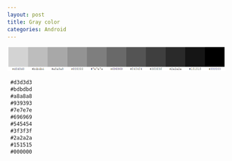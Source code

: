```yaml
---
layout: post
title: Gray color
categories: Android
---
```


![](/resources/image/graycolor.png)

```
 #d3d3d3
 #bdbdbd
 #a8a8a8
 #939393
 #7e7e7e
 #696969
 #545454
 #3f3f3f
 #2a2a2a
 #151515
 #000000

 ```